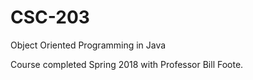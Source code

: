 # CSC-203
Object Oriented Programming in Java

Course completed Spring 2018 with Professor Bill Foote.
